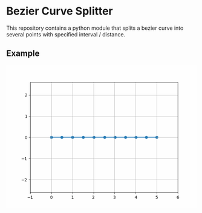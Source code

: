 # Bezier Curve Splitter
This repository contains a python module that splits a bezier curve into several points with specified interval / distance.

## Example
<p align="center">
  <img src="example.gif">
</p>
